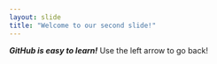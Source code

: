 ```yaml
---
layout: slide
title: "Welcome to our second slide!"
---
```

***GitHub is easy to learn!***
Use the left arrow to go back!